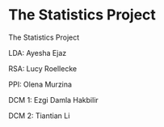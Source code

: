 # The Statistics Project

The Statistics Project  

LDA: Ayesha Ejaz  

RSA: Lucy Roellecke  

PPI: Olena Murzina  

DCM 1: Ezgi Damla Hakbilir  

DCM 2: Tiantian Li

